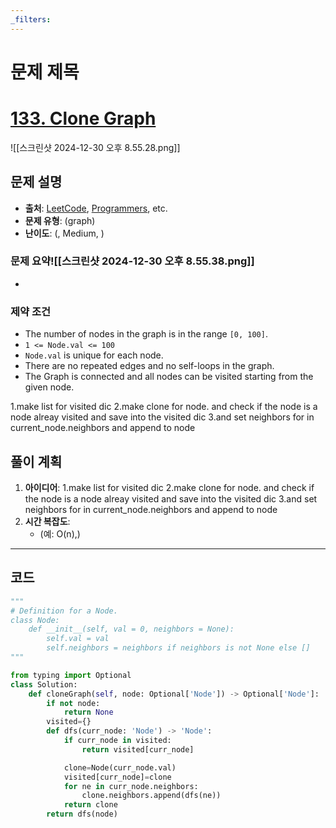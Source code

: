 ```yaml
---
_filters:
---
```


# 문제 제목
# [133. Clone Graph](https://leetcode.com/problems/clone-graph/)

![[스크린샷 2024-12-30 오후 8.55.28.png]]


## 문제 설명
- **출처**: [LeetCode](https://leetcode.com), [Programmers](https://programmers.co.kr), etc.
- **문제 유형**: (graph)
- **난이도**: (, Medium, )


### 문제 요약![[스크린샷 2024-12-30 오후 8.55.38.png]]
-

### 제약 조건
- The number of nodes in the graph is in the range `[0, 100]`.
- `1 <= Node.val <= 100`
- `Node.val` is unique for each node.
- There are no repeated edges and no self-loops in the graph.
- The Graph is connected and all nodes can be visited starting from the given node.


1.make list for visited dic
2.make clone for node. and check if the node is a node alreay visited and save into the visited dic
3.and set neighbors for in current_node.neighbors and append to node 
## 풀이 계획
1. **아이디어**: 
   1.make list for visited dic
	2.make clone for node. and check if the node is a node alreay visited and save into the visited dic
	3.and set neighbors for in current_node.neighbors and append to node 
1. **시간 복잡도**:
   - (예: O(n),)

---

## 코드
```python
"""
# Definition for a Node.
class Node:
    def __init__(self, val = 0, neighbors = None):
        self.val = val
        self.neighbors = neighbors if neighbors is not None else []
"""

from typing import Optional
class Solution:
    def cloneGraph(self, node: Optional['Node']) -> Optional['Node']:
        if not node:
            return None
        visited={}
        def dfs(curr_node: 'Node') -> 'Node':
            if curr_node in visited:
                return visited[curr_node]

            clone=Node(curr_node.val)
            visited[curr_node]=clone
            for ne in curr_node.neighbors:
                clone.neighbors.append(dfs(ne))
            return clone
        return dfs(node)
